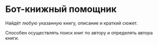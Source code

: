# Бот-книжный помощник
Найдёт любую указанную книгу, описание и краткий сюжет.

Способен осуществлять поиск книг по автору и определять автора книги.


